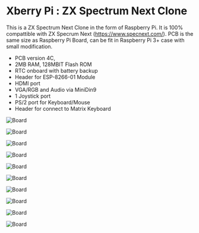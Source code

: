 # Xberry Pi : ZX Spectrum Next Clone
This is a ZX Spectrum Next Clone in the form of Raspberry Pi. It is 100% compattible with ZX Specrum Next (https://www.specnext.com/).
PCB is the same size as Raspberry Pi Board, can be fit in Raspberry Pi 3+ case with small modification.

- PCB version 4C, 
- 2MB RAM, 128MBIT Flash ROM
- RTC onboard with battery backup 
- Header for ESP-8266-01 Module
- HDMI port
- VGA/RGB and Audio via MiniDin9 
- 1 Joystick port
- PS/2 port for Keyboard/Mouse
- Header for connect to Matrix Keyboard
  
![Board](https://github.com/DonSuperfo/Xberry-Pi/blob/main/Xberry%20Issue%204c-0.JPG)

![Board](https://github.com/DonSuperfo/Xberry-Pi/blob/main/Xberry%20Issue%204c-1.jpg)

![Board](https://github.com/DonSuperfo/Xberry-Pi/blob/main/Xberry%20Issue%204c-2.jpg)

![Board](https://github.com/DonSuperfo/Xberry-Pi/blob/main/Xberry%20Issue%204c-3.jpg)

![Board](https://github.com/DonSuperfo/Xberry-Pi/blob/main/Xberry%20Issue%204c-4.jpg)

![Board](https://github.com/DonSuperfo/Xberry-Pi/blob/main/Xberry%20Issue%204c-5.jpg)

![Board](https://github.com/DonSuperfo/Xberry-Pi/blob/main/Xberry%20Issue%204c-6.jpg)

![Board](https://github.com/DonSuperfo/Xberry-Pi/blob/main/Xberry%20Issue%204c-7.jpg)

![Board](https://github.com/DonSuperfo/Xberry-Pi/blob/main/Xberry%20Issue%204a%20Game%20HAT.jpg)

![Board](https://github.com/DonSuperfo/Xberry-Pi/blob/main/Xberry%20Issue%204e.jpg)





